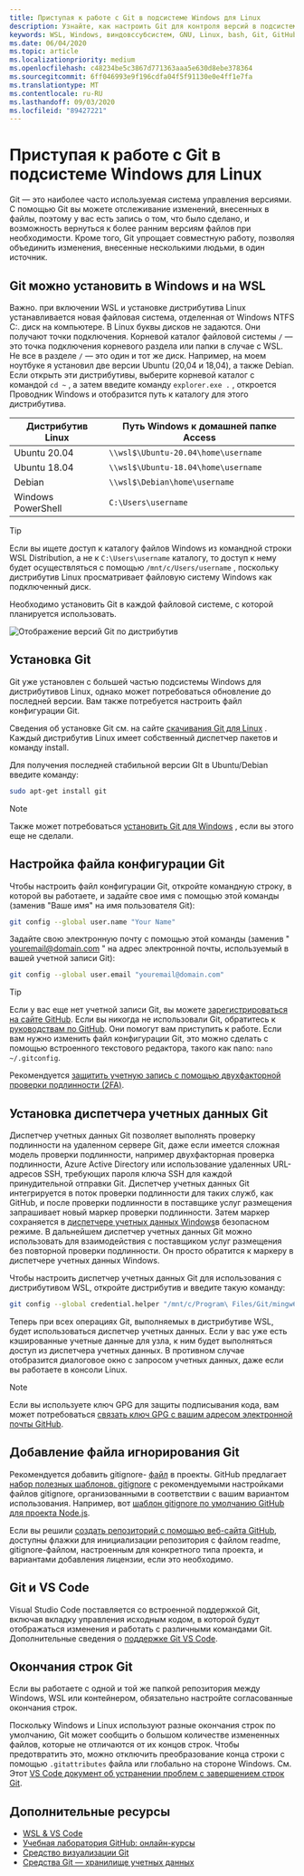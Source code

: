 ```yaml
---
title: Приступая к работе с Git в подсистеме Windows для Linux
description: Узнайте, как настроить Git для контроля версий в подсистеме Windows для Linux.
keywords: WSL, Windows, виндовссубсистем, GNU, Linux, bash, Git, GitHub, управление версиями
ms.date: 06/04/2020
ms.topic: article
ms.localizationpriority: medium
ms.openlocfilehash: c48234be5c3867d771363aaa5e630d8ebe378364
ms.sourcegitcommit: 6ff046993e9f196cdfa04f5f91130e0e4ff1e7fa
ms.translationtype: MT
ms.contentlocale: ru-RU
ms.lasthandoff: 09/03/2020
ms.locfileid: "89427221"
---
```

# <a name="get-started-using-git-on-windows-subsystem-for-linux"></a>Приступая к работе с Git в подсистеме Windows для Linux

Git — это наиболее часто используемая система управления версиями. С помощью Git вы можете отслеживание изменений, внесенных в файлы, поэтому у вас есть запись о том, что было сделано, и возможность вернуться к более ранним версиям файлов при необходимости. Кроме того, Git упрощает совместную работу, позволяя объединить изменения, внесенные несколькими людьми, в один источник.

## <a name="git-can-be-installed-on-windows-and-on-wsl"></a>Git можно установить в Windows и на WSL

Важно. при включении WSL и установке дистрибутива Linux устанавливается новая файловая система, отделенная от Windows NTFS C:\. диск на компьютере. В Linux буквы дисков не задаются. Они получают точки подключения. Корневой каталог файловой системы `/` — это точка подключения корневого раздела или папки в случае с WSL. Не все в разделе `/` — это один и тот же диск. Например, на моем ноутбуке я установил две версии Ubuntu (20,04 и 18,04), а также Debian. Если открыть эти дистрибутивы, выберите корневой каталог с командой `cd ~` , а затем введите команду `explorer.exe .` , откроется Проводник Windows и отобразится путь к каталогу для этого дистрибутива.

| Дистрибутив Linux | Путь Windows к домашней папке Access |
| ----------- | ----------- |
| Ubuntu 20.04 | `\\wsl$\Ubuntu-20.04\home\username` |
| Ubuntu 18.04 | `\\wsl$\Ubuntu-18.04\home\username` |
| Debian | `\\wsl$\Debian\home\username` |
| Windows PowerShell | `C:\Users\username` |

> [!TIP]
> Если вы ищете доступ к каталогу файлов Windows из командной строки WSL Distribution, а не к `C:\Users\username` каталогу, то доступ к нему будет осуществляться с помощью `/mnt/c/Users/username` , поскольку дистрибутив Linux просматривает файловую систему Windows как подключенный диск.

Необходимо установить Git в каждой файловой системе, с которой планируется использовать.

![Отображение версий Git по дистрибутив](../media/git-versions.gif)

## <a name="installing-git"></a>Установка Git

Git уже установлен с большей частью подсистемы Windows для дистрибутивов Linux, однако может потребоваться обновление до последней версии. Вам также потребуется настроить файл конфигурации Git.

Сведения об установке Git см. на сайте [скачивания Git для Linux](https://git-scm.com/download/linux) . Каждый дистрибутив Linux имеет собственный диспетчер пакетов и команду install.

Для получения последней стабильной версии GIt в Ubuntu/Debian введите команду:

```bash
sudo apt-get install git
```

> [!NOTE]
> Также может потребоваться [установить Git для Windows](https://git-scm.com/download/win) , если вы этого еще не сделали.

## <a name="git-config-file-setup"></a>Настройка файла конфигурации Git

Чтобы настроить файл конфигурации Git, откройте командную строку, в которой вы работаете, и задайте свое имя с помощью этой команды (заменив "Ваше имя" на имя пользователя Git):

```bash
git config --global user.name "Your Name"
```

Задайте свою электронную почту с помощью этой команды (заменив " youremail@domain.com " на адрес электронной почты, используемый в вашей учетной записи Git):

```bash
git config --global user.email "youremail@domain.com"
```

> [!TIP]
> Если у вас еще нет учетной записи Git, вы можете [зарегистрироваться на сайте GitHub](https://github.com/join). Если вы никогда не использовали Git, обратитесь к [руководствам по GitHub](https://guides.github.com/). Они помогут вам приступить к работе. Если вам нужно изменить файл конфигурации Git, это можно сделать с помощью встроенного текстового редактора, такого как nano: `nano ~/.gitconfig`.

Рекомендуется [защитить учетную запись с помощью двухфакторной проверки подлинности (2FA)](https://help.github.com/en/github/authenticating-to-github/securing-your-account-with-two-factor-authentication-2fa).

## <a name="git-credential-manager-setup"></a>Установка диспетчера учетных данных Git

Диспетчер учетных данных Git позволяет выполнять проверку подлинности на удаленном сервере Git, даже если имеется сложная модель проверки подлинности, например двухфакторная проверка подлинности, Azure Active Directory или использование удаленных URL-адресов SSH, требующих пароля ключа SSH для каждой принудительной отправки Git. Диспетчер учетных данных Git интегрируется в поток проверки подлинности для таких служб, как GitHub, и после проверки подлинности в поставщике услуг размещения запрашивает новый маркер проверки подлинности. Затем маркер сохраняется в [диспетчере учетных данных Windows](https://support.microsoft.com/help/4026814/windows-accessing-credential-manager)в безопасном режиме. В дальнейшем диспетчер учетных данных Git можно использовать для взаимодействия с поставщиком услуг размещения без повторной проверки подлинности. Он просто обратится к маркеру в диспетчере учетных данных Windows.

Чтобы настроить диспетчер учетных данных Git для использования с дистрибутивом WSL, откройте дистрибутив и введите такую команду:

```Bash
git config --global credential.helper "/mnt/c/Program\ Files/Git/mingw64/libexec/git-core/git-credential-manager.exe"
```

Теперь при всех операциях Git, выполняемых в дистрибутиве WSL, будет использоваться диспетчер учетных данных. Если у вас уже есть кэшированные учетные данные для узла, к ним будет выполняться доступ из диспетчера учетных данных. В противном случае отобразится диалоговое окно с запросом учетных данных, даже если вы работаете в консоли Linux.

> [!NOTE]
> Если вы используете ключ GPG для защиты подписывания кода, вам может потребоваться [связать ключ GPG с вашим адресом электронной почты GitHub](https://help.github.com/en/github/authenticating-to-github/associating-an-email-with-your-gpg-key).

## <a name="adding-a-git-ignore-file"></a>Добавление файла игнорирования Git

Рекомендуется добавить gitignore- [файл](https://help.github.com/en/articles/ignoring-files) в проекты. GitHub предлагает [набор полезных шаблонов. gitignore](https://github.com/github/gitignore) с рекомендуемыми настройками файлов gitignore, организованными в соответствии с вашим вариантом использования. Например, вот [шаблон gitignore по умолчанию GitHub для проекта Node.js](https://github.com/github/gitignore/blob/master/Node.gitignore).

Если вы решили [создать репозиторий с помощью веб-сайта GitHub](https://help.github.com/articles/create-a-repo), доступны флажки для инициализации репозитория с файлом readme, gitignore-файлом, настроенным для конкретного типа проекта, и вариантами добавления лицензии, если это необходимо.

## <a name="git-and-vs-code"></a>Git и VS Code

Visual Studio Code поставляется со встроенной поддержкой Git, включая вкладку управления исходным кодом, в которой будут отображаться изменения и работать с различными командами Git. Дополнительные сведения о [поддержке Git VS Code](https://code.visualstudio.com/docs/editor/versioncontrol#_git-support).

## <a name="git-line-endings"></a>Окончания строк Git

Если вы работаете с одной и той же папкой репозитория между Windows, WSL или контейнером, обязательно настройте согласованные окончания строк.

Поскольку Windows и Linux используют разные окончания строк по умолчанию, Git может сообщить о большом количестве измененных файлов, которые не отличаются от их концов строк. Чтобы предотвратить это, можно отключить преобразование конца строки с помощью `.gitattributes` файла или глобально на стороне Windows. См. Этот [VS Code документ об устранении проблем с завершением строк Git](https://code.visualstudio.com/docs/remote/troubleshooting#_resolving-git-line-ending-issues-in-containers-resulting-in-many-modified-files).

## <a name="additional-resources"></a>Дополнительные ресурсы

* [WSL & VS Code](./wsl-vscode.md)
* [Учебная лаборатория GitHub: онлайн-курсы](https://lab.github.com/)
* [Средство визуализации Git](http://git-school.github.io/visualizing-git/)
* [Средства Git — хранилище учетных данных](https://git-scm.com/book/it/v2/Git-Tools-Credential-Storage)
